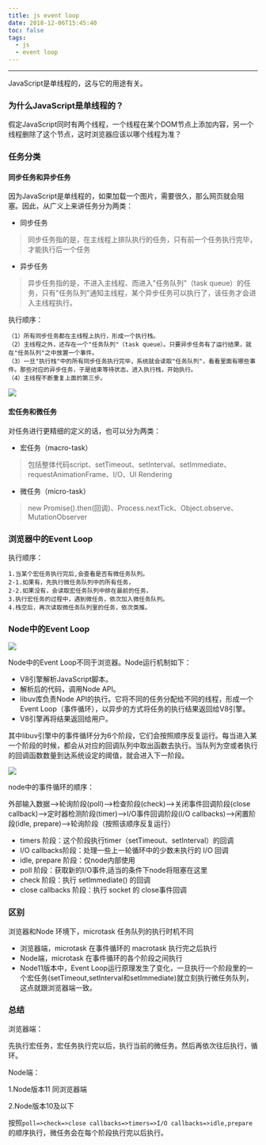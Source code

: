 ```yaml
---
title: js event loop
date: 2018-12-06T15:45:40
toc: false
tags: 
  - js
  - event loop
---
```

----

JavaScript是单线程的，这与它的用途有关。

### 为什么JavaScript是单线程的？

假定JavaScript同时有两个线程，一个线程在某个DOM节点上添加内容，另一个线程删除了这个节点，这时浏览器应该以哪个线程为准？

### 任务分类

#### 同步任务和异步任务 

因为JavaScript是单线程的，如果加载一个图片，需要很久，那么网页就会阻塞。因此，从广义上来讲任务分为两类：

- 同步任务

>同步任务指的是，在主线程上排队执行的任务，只有前一个任务执行完毕，才能执行后一个任务

- 异步任务

>异步任务指的是，不进入主线程、而进入"任务队列"（task queue）的任务，只有"任务队列"通知主线程，某个异步任务可以执行了，该任务才会进入主线程执行。

执行顺序：

    （1）所有同步任务都在主线程上执行，形成一个执行栈。
    （2）主线程之外，还存在一个"任务队列"（task queue）。只要异步任务有了运行结果，就在"任务队列"之中放置一个事件。
    （3）一旦"执行栈"中的所有同步任务执行完毕，系统就会读取"任务队列"，看看里面有哪些事件。那些对应的异步任务，于是结束等待状态，进入执行栈，开始执行。
    （4）主线程不断重复上面的第三步。

![](https://blog-pics.pek3b.qingstor.com/006tKfTcly1g1jrpu6q3ij30g50boq3q.jpg)

#### 宏任务和微任务

对任务进行更精细的定义的话，也可以分为两类：

* 宏任务（macro-task）
    
>包括整体代码script、setTimeout、setInterval、setImmediate、requestAnimationFrame、I/O、UI Rendering

* 微任务（micro-task）

>new Promise().then(回调)、Process.nextTick、Object.observe、MutationObserver

### 浏览器中的Event Loop

执行顺序：

    1.当某个宏任务执行完后,会查看是否有微任务队列。
    2-1.如果有，先执行微任务队列中的所有任务，
    2-2.如果没有，会读取宏任务队列中排在最前的任务，
    3.执行宏任务的过程中，遇到微任务，依次加入微任务队列。
    4.栈空后，再次读取微任务队列里的任务，依次类推。
    
### Node中的Event Loop

![](https://blog-pics.pek3b.qingstor.com/006tKfTcly1g1js5cwo3wj30m808saad.jpg)

Node中的Event Loop不同于浏览器。Node运行机制如下：
    
* V8引擎解析JavaScript脚本。
* 解析后的代码，调用Node API。
* libuv库负责Node API的执行。它将不同的任务分配给不同的线程，形成一个Event Loop（事件循环），以异步的方式将任务的执行结果返回给V8引擎。
* V8引擎再将结果返回给用户。

其中libuv引擎中的事件循环分为6个阶段，它们会按照顺序反复运行。每当进入某一个阶段的时候，都会从对应的回调队列中取出函数去执行。当队列为空或者执行的回调函数数量到达系统设定的阈值，就会进入下一阶段。

![](https://blog-pics.pek3b.qingstor.com/006tKfTcly1g1js4x78vxj30lg0jm76o.jpg)

node中的事件循环的顺序：

外部输入数据-->轮询阶段(poll)-->检查阶段(check)-->关闭事件回调阶段(close callback)-->定时器检测阶段(timer)-->I/O事件回调阶段(I/O callbacks)-->闲置阶段(idle, prepare)-->轮询阶段（按照该顺序反复运行）

* timers 阶段：这个阶段执行timer（setTimeout、setInterval）的回调
* I/O callbacks阶段：处理一些上一轮循环中的少数未执行的 I/O 回调
* idle, prepare 阶段：仅node内部使用
* poll 阶段：获取新的I/O事件,适当的条件下node将阻塞在这里
* check 阶段：执行 setImmediate() 的回调
* close callbacks 阶段：执行 socket 的 close事件回调


### 区别

浏览器和Node 环境下，microtask 任务队列的执行时机不同

* 浏览器端，microtask 在事件循环的 macrotask 执行完之后执行
* Node端，microtask 在事件循环的各个阶段之间执行
* Node11版本中，Event Loop运行原理发生了变化，一旦执行一个阶段里的一个宏任务(setTimeout,setInterval和setImmediate)就立刻执行微任务队列，这点就跟浏览器端一致。

### 总结

浏览器端：
    
先执行宏任务，宏任务执行完以后，执行当前的微任务。然后再依次往后执行，循环。

Node端：

1.Node版本11 同浏览器端

2.Node版本10及以下

按照`poll=>check=>close callbacks=>timers=>I/O callbacks=>idle,prepare`的顺序执行，微任务会在每个阶段执行完以后执行。

